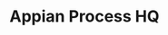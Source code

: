 ---
title: Appian Process HQ
link: "https://appian.com/products/platform/process-intelligence.html"
image: "process-hq.png"
description: "Making process mining more accessible to business analysts by simplifying complex data prep and analysis activities with no-code elegance and AI intelligence."
category: work
---